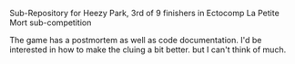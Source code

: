 Sub-Repository for Heezy Park, 3rd of 9 finishers in Ectocomp La Petite Mort sub-competition

The game has a postmortem as well as code documentation. I'd be interested in how to make the cluing a bit better. but I can't think of much.

